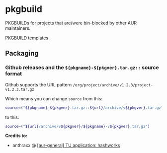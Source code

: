 # pkgbuild

PKGBUILDs for projects that are/were bin-blocked by other AUR maintainers.

[PKGBUILD templates](./.pkgbuild-templates)

## Packaging

### Github releases and the `${pkgname}-${pkgver}.tar.gz::` source format

Github supports the URL pattern `/org/project/archive/v1.2.3/project-v1.2.3.tar.gz`

Which means you can change `source` from this:

```bash
source=("${pkgname}-${pkgver}.tar.gz::${url}/archive/v${pkgver}.tar.gz")
```

to this:

```bash
source=("${url}/archive/v${pkgver}/${pkgname}-v${pkgver}.tar.gz")
```

**Credits to:**

- anthraxx @ [[aur-general] TU application: hashworks](https://lists.archlinux.org/pipermail/aur-general/2020-June/035805.html)
